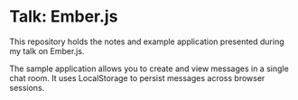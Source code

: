 # Talk: Ember.js

This repository holds the notes and example application presented during
my talk on Ember.js.

The sample application allows you to create and view messages in a single
chat room. It uses LocalStorage to persist messages across browser
sessions.
